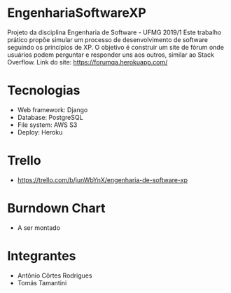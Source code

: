 ﻿# EngenhariaSoftwareXP

Projeto da disciplina Engenharia de Software - UFMG 2019/1
Este trabalho prático propõe simular um processo de desenvolvimento de software seguindo os princípios de XP.
O objetivo é construir um site de fórum onde usuários podem perguntar e responder uns aos outros, similar ao Stack Overflow.
Link do site: https://forumqa.herokuapp.com/

# Tecnologias

- Web framework: Django
- Database: PostgreSQL
- File system: AWS S3
- Deploy: Heroku

# Trello

- https://trello.com/b/junWbYnX/engenharia-de-software-xp

# Burndown Chart

- A ser montado

# Integrantes

- Antônio Côrtes Rodrigues
- Tomás Tamantini

